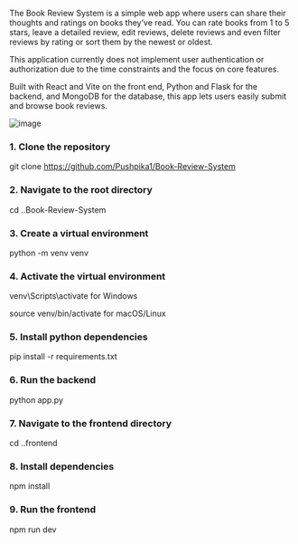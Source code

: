 The Book Review System is a simple web app where users can share their thoughts and ratings on books they’ve read. You can rate books from 1 to 5 stars, leave a detailed review, edit reviews, delete reviews and even filter reviews by rating or sort them by the newest or oldest. 

This application currently does not implement user authentication or authorization due to the time constraints and the focus on core features.

Built with React and Vite on the front end, Python and Flask for the backend, and MongoDB for the database, this app lets users easily submit and browse book reviews.

![image](https://github.com/user-attachments/assets/b8c18e50-d1e6-4a34-bcc1-47d39326dd34)

### **1. Clone the repository**

git clone https://github.com/Pushpika1/Book-Review-System

### **2. Navigate to the root directory**

cd ..Book-Review-System

### **3. Create a virtual environment**

python -m venv venv

### **4. Activate the virtual environment**

venv\Scripts\activate for Windows

source venv/bin/activate for macOS/Linux

### **5. Install python dependencies**

pip install -r requirements.txt

### **6. Run the backend**

python app.py

### **7. Navigate to the frontend directory**

cd ..frontend

### **8. Install dependencies**
npm install

### **9. Run the frontend**
npm run dev
